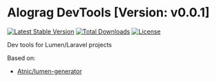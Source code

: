 # Alograg DevTools [Version: v0.0.1]

[![Latest Stable Version](https://poser.pugx.org/alograg/dev-tools/v/stable.svg)](https://packagist.org/packages/alograg/dev-tools)
[![Total Downloads](https://poser.pugx.org/alograg/dev-tools/downloads.svg)](https://packagist.org/packages/alograg/dev-tools)
[![License](https://poser.pugx.org/alograg/dev-tools/license.svg)](https://packagist.org/packages/alograg/dev-tools)

Dev tools for Lumen/Laravel projects

Based on:
- [Atnic/lumen-generator](https://github.com/Atnic/lumen-generator)

